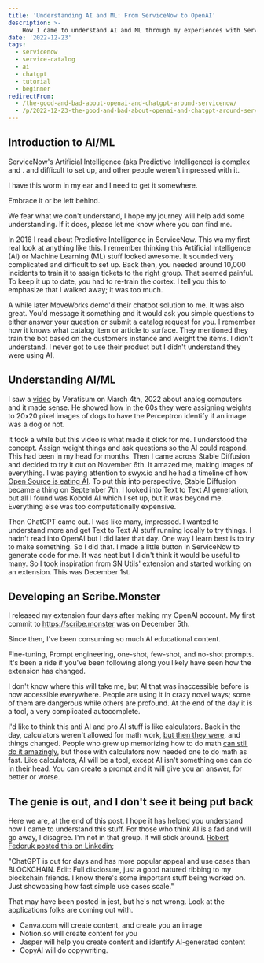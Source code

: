 ```yaml
---
title: 'Understanding AI and ML: From ServiceNow to OpenAI'
description: >-
    How I came to understand AI and ML through my experiences with ServiceNow, OpenAI, and other platforms.
date: '2022-12-23'
tags:
  - servicenow
  - service-catalog
  - ai
  - chatgpt
  - tutorial
  - beginner
redirectFrom:
  - /the-good-and-bad-about-openai-and-chatgpt-around-servicenow/
  - /p/2022-12-23-the-good-and-bad-about-openai-and-chatgpt-around-servicenow/
---
```


## Introduction to AI/ML

ServiceNow's Artificial Intelligence (aka Predictive Intelligence) is complex and . and difficult to set up, and other people weren't impressed with it.

I have this worm in my ear and I need to get it somewhere.

Embrace it or be left behind. 

We fear what we don't understand, I hope my journey will help add some understanding. If it does, please let me know where you can find me.

In 2016 I read about Predictive Intelligence in ServiceNow.  This wa my first real look at anything like this.  I remember thinking this  Artificial Intelligence (AI) or Machine Learning (ML) stuff looked awesome.  It sounded very complicated and difficult to set up. Back then, you needed around 10,000 incidents to train it to assign tickets to the right group. That seemed painful. To keep it up to date, you had to re-train the cortex. I tell you this to emphasize that I walked away; it was too much. 

A while later MoveWorks demo'd their chatbot solution to me.  It was also great.  You'd message it something and it would ask you simple questions to either answer your question or submit a catalog request for you.  I remember how it knows what catalog item or article to surface.  They mentioned they train the bot based on the customers instance and weight the items.  I didn't understand.  I never got to use their product but I didn't understand they were using AI.

## Understanding AI/ML

I saw a [video](https://youtu.be/GVsUOuSjvcg?t=217) by Veratisum on March 4th, 2022 about analog computers and it made sense. He showed how in the 60s they were assigning weights to 20x20 pixel images of dogs to have the Perceptron identify if an image was a dog or not.

It took a while but this video is what made it click for me. I understood the concept. Assign weight things and ask questions so the AI could respond. This had been in my head for months. Then I came across Stable Diffusion and decided to try it out on November 6th. It amazed me, making images of everything. I was paying attention to swyx.io and he had a timeline of how [Open Source is eating AI](https://lspace.swyx.io/p/open-source-ai). To put this into perspective, Stable Diffusion became a thing on September 7th. I looked into Text to Text AI generation, but all I found was Kobold AI which I set up, but it was beyond me. Everything else was too computationally expensive.

Then ChatGPT came out. I was like many, impressed. I wanted to understand more and get Text to Text AI stuff running locally to try things. I hadn't read into OpenAI but I did later that day. One way I learn best is to try to make something. So I did that. I made a little button in ServiceNow to generate code for me. It was neat but I didn't think it would be useful to many. So I took inspiration from SN Utils' extension and started working on an extension. This was December 1st.

## Developing an Scribe.Monster

I released my extension four days after making my OpenAI account. My first commit to <https://scribe.monster> was on December 5th.

Since then, I've been consuming so much AI educational content.

Fine-tuning, Prompt engineering, one-shot, few-shot, and no-shot prompts. It's been a ride if you've been following along you likely have seen how the extension has changed.

I don't know where this will take me, but AI that was inaccessible before is now accessible everywhere. People are using it in crazy novel ways; some of them are dangerous while others are profound. At the end of the day it is a tool, a very complicated autocomplete.

I'd like to think this anti AI and pro AI stuff is like calculators. Back in the day, calculators weren't allowed for math work, [but then they were](https://www.quora.com/When-did-calculators-become-commonplace-in-high-school-classrooms), and things changed. People who grew up memorizing how to do math [can still do it amazingly](https://youtu.be/GYnRCb3ppAg?t=109), but those with calculators now needed one to do math as fast. Like calculators, AI will be a tool, except AI isn't something one can do in their head. You can create a prompt and it will give you an answer, for better or worse.

## The genie is out, and I don't see it being put back

Here we are, at the end of this post. I hope it has helped you understand how I came to understand this stuff. For those who think AI is a fad and will go away, I disagree. I'm not in that group. It will stick around. [Robert Fedoruk posted this on Linkedin](https://www.linkedin.com/posts/rfedoruk_chatgpt-out-for-days-and-has-more-popular-activity-7007550799002173440-dkEL?utm_source=share&utm_medium=member_desktop);

"ChatGPT is out for days and has more popular appeal and use cases than BLOCKCHAIN. Edit: Full disclosure, just a good natured ribbing to my blockchain friends. I know there's some important stuff being worked on. Just showcasing how fast simple use cases scale."

That may have been posted in jest, but he's not wrong. Look at the applications folks are coming out with.

* Canva.com will create content, and create you an image
* Notion.so will create content for you
* Jasper will help you create content and identify AI-generated content
* CopyAI will do copywriting.